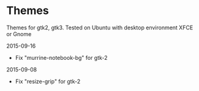 # Themes
Themes for gtk2, gtk3. Tested on Ubuntu with desktop environment XFCE or Gnome

2015-09-16
* Fix "murrine-notebook-bg" for gtk-2

2015-09-08
* Fix "resize-grip" for gtk-2
